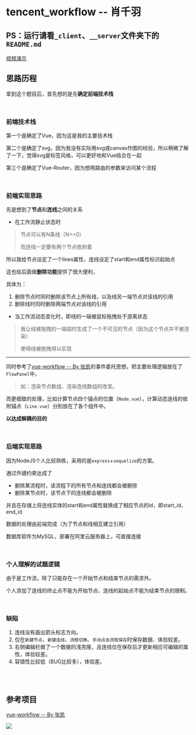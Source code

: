 # tencent_workflow -- 肖千羽



## PS：运行请看`_client`、`__server`文件夹下的`README.md`

[视频演示](https://upyun.hokori.online/2020-10-28/tencent_workflow.mp4)

## 思路历程

拿到这个题目后，首先想的是先**确定前端技术栈**



<br/>

### 前端技术栈

第一个是确定了Vue，因为这是我的主要技术栈

第二个是确定了svg，因为我没有实际用svg或canvas作图的经验，所以稍微了解了一下，觉得svg是标签风格，可以更好地和Vue结合在一起

第三个是确定了Vue-Router，因为想用路由的参数来访问某个流程



<br/>

### 前端实现思路

先是想到了**节点**和**连线**之间的关系



- 在工作流静止状态时

> 节点可以有N条线（N>=0）
>
> 而连线一定要有两个节点依附着

所以我给节点设定了一个lines属性，连线设定了start和end属性标识起始点

这也给后面做**删除功能**提供了很大便利，

具体为：

1. 删除节点时同时删除该节点上所有线，以及线另一端节点对该线的引用
2. 删除线时同时删除两端节点对该线的引用



- 当工作流动态变化时，即线的一端被鼠标拖拽处于游离状态

> 我让线被拖拽的一端临时生成了一个不可见的节点（因为这个节点并不被渲染）
>
> 使得线被拖拽得以实现



------------------------



同时参考了[vue-workflow -- By 张凯](http://gitlab.centit.com/gitlab/zk/vue-workflow)的事件委托思想，把主要处理逻辑放在了`FlowPanel`中，

> 如：渲染节点数组、渲染连线数组的改变。

而更细致的处理，比如计算节点四个锚点的位置（`Node.vue`），计算动态连线的依附锚点（`Line.vue`）分别放在了各个组件中。

**以达成解耦的目的**



<br/>

### 后端实现思路

因为NodeJS个人比较熟练，采用的是`express`+`sequelize`的方案。

通过外键约束达成了

- 删除某流程时，该流程下的所有节点和连线都会被删除
- 删除某节点时，该节点下的连线都会被删除



并且在存储上将连线实体的start和end属性替换成了相应节点的id，即start_id、end_id

数据的处理由前端完成（为了节点和线相互建立引用）



数据库软件为MySQL，部署在阿里云服务器上，可直接连接



<br/>

### 个人理解的试题逻辑

由于是工作流，除了只能存在一个开始节点和结束节点的需求外。

个人添加了连线的终止点不能为开始节点、连线的起始点不能为结束节点的限制。



<br/>

### 缺陷

1. 连线没有画出箭头标志方向。
2. 仅在`新建节点`、`新建连线`、`流程切换`、`手动点击流程保存`时保存数据、体验较差。
3. 右侧编辑栏做了一个数据的浅克隆，且连线仅在保存后才更新相应可编辑的属性，体验较差。
4. 容错性比较低（BUG比较多），体验差。





<br/>

<br/>

## 参考项目

[vue-workflow -- By 张凯](http://gitlab.centit.com/gitlab/zk/vue-workflow)

![](https://upyun.hokori.online/2020-10-28/1603851937-305842-image.png)
